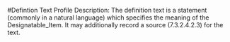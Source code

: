 #Defintion Text Profile
Description: The definition text is a statement (commonly in a natural language) which specifies the meaning of the Designatable_Item. It may additionally record a source (7.3.2.4.2.3) for the text.